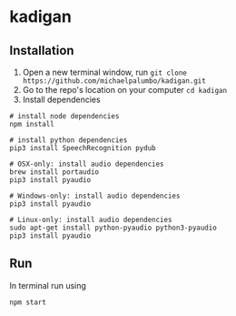 # kadigan

## Installation
1. Open a new terminal window, run ```git clone https://github.com/michaelpalumbo/kadigan.git```
2. Go to the repo's location on your computer ```cd kadigan```
3. Install dependencies 

```shell
# install node dependencies
npm install

# install python dependencies
pip3 install SpeechRecognition pydub

# OSX-only: install audio dependencies
brew install portaudio
pip3 install pyaudio

# Windows-only: install audio dependencies
pip3 install pyaudio

# Linux-only: install audio dependencies
sudo apt-get install python-pyaudio python3-pyaudio
pip3 install pyaudio
```

## Run
In terminal run using 

```shell
npm start
```